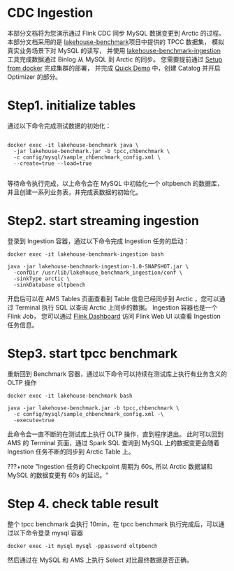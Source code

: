 # CDC Ingestion

本部分文档将为您演示通过 Flink CDC 同步 MySQL 数据变更到 Arctic 的过程。本部分文档采用的是 
[lakehouse-benchmark](https://github.com/NetEase/lakehouse-benchmark)项目中提供的 TPCC 数据集，
模拟真实业务场景下对 MySQL 的读写， 并使用 
[lakehouse-benchmark-ingestion](https://github.com/NetEase/lakehouse-benchmark-ingestion) 工具完成数据通过 Binlog 从 MySQL 到 Arctic 的同步。
您需要提前通过 [Setup from docker](./setup/setup-from-docker.md) 完成集群的部署，
并完成 [Quick Demo](./quick-demo.md) 中，创建 Catalog 并开启 Optimizer 的部分。


# Step1. initialize tables


通过以下命令完成测试数据的初始化：

```shell

docker exec -it lakehouse-benchmark java \
  -jar lakehouse-benchmark.jar -b tpcc,chbenchmark \
  -c config/mysql/sample_chbenchmark_config.xml \
  --create=true --load=true
  
```

等待命令执行完成，以上命令会在 MySQL 中初始化一个 oltpbench 的数据库，并且创建一系列业务表，并完成表数据的初始化。

# Step2. start streaming ingestion

登录到 Ingestion 容器，通过以下命令完成 Ingestion 任务的启动：

```shell
docker exec -it lakehouse-benchmark-ingestion bash

java -jar lakehouse-benchmark-ingestion-1.0-SNAPSHOT.jar \
  -confDir /usr/lib/lakehouse_benchmark_ingestion/conf \
  -sinkType arctic \
  -sinkDatabase oltpbench
```

开启后可以在 AMS Tables 页面查看到 Table 信息已经同步到 Arctic ，您可以通过 Terminal 执行 SQL 以查询 Arctic 上同步的数据。
Ingestion 容器也是一个 Flink Job， 您可以通过 [Flink Dashboard](http://localhost:8082)  访问 Flink Web UI 以查看 Ingestion 任务信息。


# Step3. start tpcc benchmark

重新回到 Benchmark 容器，通过以下命令可以持续在测试库上执行有业务含义的 OLTP 操作

```shell
docker exec -it lakehouse-benchmark bash

java -jar lakehouse-benchmark.jar -b tpcc,chbenchmark \
  -c config/mysql/sample_chbenchmark_config.xml -\
  -execute=true
```

此命令会一直不断的在测试库上执行 OLTP 操作，直到程序退出。
此时可以回到 AMS 的 Terminal 页面，通过 Spark SQL 查询到  MySQL 上的数据变更会随着 Ingestion 任务不断的同步到 Arctic Table 上。

???+note "Ingestion 任务的 Checkpoint 周期为 60s,  所以 Arctic 数据湖和 MySQL 的数据变更有 60s 的延迟。"


# Step 4.  check table result

整个 tpcc benchmark 会执行 10min，在 tpcc benchmark 执行完成后，可以通过以下命令登录 mysql 容器

```shell
docker exec -it mysql mysql -ppassword oltpbench
```

然后通过在 MySQL 和 AMS 上执行 Select 对比最终数据是否正确。
